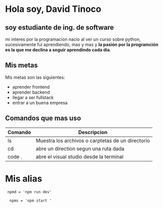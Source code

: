 # Hola soy, David Tinoco

## soy estudiante de ing. de software 
mi interes por la programacion nacio al ver un curso sobre python, sucesivamente fui aprendiendo, mas y mas  y **la pasión por la programción es la que me declina a seguir aprendindo cada dia**.
 
## Mis metas

 Mis metas son las siguientes:
* aprender frontend 
* aprender backend
* llegar a ser fullstack
* entrar a un buena empresa

## Comandos que mas uso

| Comando | Descripcion |
|----------|----------|
| ls       | Muestra los archivos o carptetas de un directorio   |
| cd       | abre un direction segun una ruta dada   | 
| code .   | abre el visual studio desde la terminal | 


# Mis alias 

```
 npmd = 'npm run dev'

```
```
  npms = 'npm start '

```
